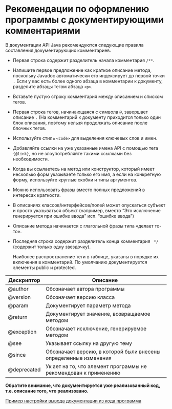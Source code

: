 # Рекомендации по оформлению программы с документирующими комментариями

В документации API Java рекомендуются следующие правила составления документирующих комментариев.

- Первая строка содержит разделитель начала комментария ``/**``.
- Напишите первое предложение как краткое описание метода, поскольку Javadoc автоматически его индексирует до первой точки ``.``
Если у вас есть более одного абзаца в комментарии к документу, разделите абзацы тегом абзаца ``<p>``.

- Вставьте пустую строку комментария между описанием и списком тегов.

- Первая строка тегов, начинающаяся с символа ``@``, завершает описание ``.`` (На комментарий к документу приходится только один блок описания, поэтому нельзя продолжать описание после блочных тегов.
- Используйте стиль ``<code>`` для выделения ключевых слов и имен.
- Добавляйте ссылки на уже указанные имена API  с помощью тега ``{@link}``, но не злоупотребляйте такими ссылками без необходимости.
- Когда вы ссылаетесь на метод или конструктор, который имеет несколько форм указываете только его имя, а если на конкретную форму, используйте круглые скобки и типы аргументов.
- Можно использовать фразы вместо полных предложений в интересах краткости.
- В описаниях классов/интерфейсов/полей может опускаться субъект и просто указываться объект (например, вместо “Это исключение генерируется при ошибке ввода” исп. “ошибке ввода”)
- Описание метода начинается с глагольной фразы типа «делает то-то».
- Последняя строка содержит разделитель конца комментария `` */`` (содержит только одну звездочку).

  Наиболее распространение теги в таблице, указаны в порядке их включения в комментарий. 
  По умолчанию документируется элементы public и protected. 

Дескриптор | Описание 
-----------| ---------------
@author	| Обозначает автора программы
@version	|	Обозначает версию класса
@param|	Документирует параметр метода
@return	|	Документирует значение, возвращаемое методом
@exception |	Обозначает исключение, генерируемое методом
@see	| Указывает ссылку на другую тему
@since	| Обозначает версию, в которой были внесены определенные изменения
@deprecated	| Ук ает на то, что элемент программы не рекомендован к применению

__Обратите внимание, что документируется уже реализованный код, т.е. описание того, что реализовано.__

[Пример настройки вывода документации из кода программа]()

